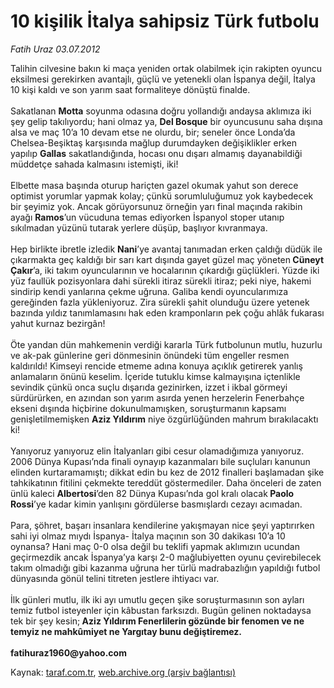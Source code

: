 # 10 kişilik İtalya sahipsiz Türk futbolu

*Fatih Uraz 03.07.2012*

<div class="yazi"><p>Talihin cilvesine bakın ki maça yeniden ortak olabilmek için rakipten oyuncu eksilmesi gerekirken avantajlı, güçlü ve yetenekli olan İspanya değil, İtalya 10 kişi kaldı ve son yarım saat formaliteye dönüştü finalde.<br/><br/>Sakatlanan <strong>Motta</strong> soyunma odasına doğru yollandığı andaysa aklımıza iki şey gelip takılıyordu; hani olmaz ya, <strong>Del Bosque</strong> bir oyuncusunu saha dışına alsa ve maç 10’a 10 devam etse ne olurdu, bir; seneler önce Londa’da Chelsea-Beşiktaş karşısında mağlup durumdayken değişiklikler erken yapılıp <strong>Gallas</strong> sakatlandığında, hocası onu dışarı almamış dayanabildiği müddetçe sahada kalmasını istemişti, iki!<br/><br/>Elbette masa başında oturup hariçten gazel okumak yahut son derece optimist yorumlar yapmak kolay; çünkü sorumluluğumuz yok kaybedecek bir şeyimiz yok. Ancak görüyorsunuz örneğin yarı final maçında rakibin ayağı <strong>Ramos</strong>’un vücuduna temas ediyorken İspanyol stoper utanıp sıkılmadan yüzünü tutarak yerlere düşüp, başlıyor kıvranmaya.<br/><br/>Hep birlikte ibretle izledik <strong>Nani</strong>’ye avantaj tanımadan erken çaldığı düdük ile çıkarmakta geç kaldığı bir sarı kart dışında gayet güzel maç yöneten<strong> Cüneyt Çakır</strong>’a, iki takım oyuncularının ve hocalarının çıkardığı güçlükleri. Yüzde iki yüz faullük pozisyonlara dahi sürekli itiraz sürekli itiraz; peki niye, hakemi sindirip kendi yanlarına çekme uğruna. Galiba kendi oyuncularımıza gereğinden fazla yükleniyoruz. Zira sürekli şahit olunduğu üzere yetenek bazında yıldız tanımlamasını hak eden kramponların pek çoğu ahlâk fukarası yahut kurnaz bezirgân!<br/><br/>Öte yandan dün mahkemenin verdiği kararla Türk futbolunun mutlu, huzurlu ve ak-pak günlerine geri dönmesinin önündeki tüm engeller resmen kaldırıldı! Kimseyi rencide etmeme adına konuya açıklık getirerek yanlış anlamaların önünü keselim. İçeride tutuklu kimse kalmayışına içtenlikle sevindik çünkü onca suçlu dışarıda gezinirken, izzet i ikbal görmeyi sürdürürken, en azından son yarım asırda yenen herzelerin Fenerbahçe ekseni dışında hiçbirine dokunulmamışken, soruşturmanın kapsamı genişletilmemişken <strong>Aziz Yıldırım</strong> niye özgürlüğünden mahrum bırakılacaktı ki!<br/><br/>Yanıyoruz yanıyoruz elin İtalyanları gibi cesur olamadığımıza yanıyoruz. 2006 Dünya Kupası’nda finali oynayıp kazanmaları bile suçluları kanunun elinden kurtaramamıştı; dikkat edin bu kez de 2012 finalleri başlamadan şike tahkikatının fitilini çekmekte tereddüt göstermediler. Daha önceleri de zaten ünlü kaleci <strong>Albertosi</strong>’den 82 Dünya Kupası’nda gol kralı olacak<strong> Paolo Rossi</strong>’ye kadar kimin yanlışını gördülerse basmışlardı cezayı acımadan.<br/><br/>Para, şöhret, başarı insanlara kendilerine yakışmayan nice şeyi yaptırırken sahi iyi olmaz mıydı İspanya- İtalya maçının son 30 dakikası 10’a 10 oynansa? Hani maç 0-0 olsa değil bu teklifi yapmak aklımızın ucundan geçirmezdik ancak İspanya’ya karşı 2-0 mağlubiyetten oyunu çevirebilecek takım olmadığı gibi kazanma uğruna her türlü madrabazlığın yapıldığı futbol dünyasında gönül telini titreten jestlere ihtiyacı var.<br/><br/>İlk günleri mutlu, ilk iki ayı umutlu geçen şike soruşturmasının son ayları temiz futbol isteyenler için kâbustan farksızdı. Bugün gelinen noktadaysa tek bir şey kesin;<strong> Aziz Yıldırım Fenerlilerin gözünde bir fenomen ve ne temyiz ne mahkûmiyet ne Yargıtay bunu değiştiremez</strong><strong>.<br/><br/>fatihuraz1960@yahoo.com</strong></p>
</div>

Kaynak: [taraf.com.tr](http://www.taraf.com.tr/fatih-uraz/makale-10-kisilik-italya-sahipsiz-turk-futbolu.htm), [web.archive.org (arşiv bağlantısı)](http://web.archive.org/web/20131107114126/http://www.taraf.com.tr/fatih-uraz/makale-10-kisilik-italya-sahipsiz-turk-futbolu.htm)
